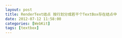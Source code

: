 ```yaml
---
layout: post
title: RenderText结点 按行划分成若干个TextBox存在结点中
date: 2012-07-12 11:58:00
categories: [WebKit]
tags: [textbox]
---
```

      